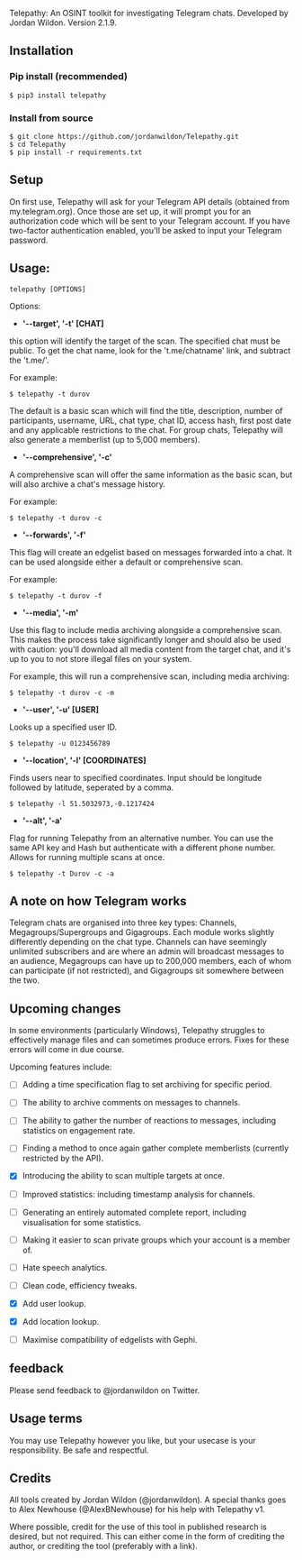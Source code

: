 

Telepathy: An OSINT toolkit for investigating Telegram chats. Developed by Jordan Wildon. Version 2.1.9.


## Installation

### Pip install (recommended)

```
$ pip3 install telepathy
```

### Install from source

```
$ git clone https://github.com/jordanwildon/Telepathy.git
$ cd Telepathy
$ pip install -r requirements.txt
```

## Setup

On first use, Telepathy will ask for your Telegram API details (obtained from my.telegram.org). Once those are set up, it will prompt you for an authorization code which will be sent to your Telegram account. If you have two-factor authentication enabled, you'll be asked to input your Telegram password.


## Usage:

```
telepathy [OPTIONS]
```

Options:
- **'--target', '-t' [CHAT]**

this option will identify the target of the scan. The specified chat must be public. To get the chat name, look for the 't.me/chatname' link, and subtract the 't.me/'.

For example:

```
$ telepathy -t durov
```

The default is a basic scan which will find the title, description, number of participants, username, URL, chat type, chat ID, access hash, first post date and any applicable restrictions to the chat. For group chats, Telepathy will also generate a memberlist (up to 5,000 members).


- **'--comprehensive', '-c'**

A comprehensive scan will offer the same information as the basic scan, but will also archive a chat's message history.

For example:

```
$ telepathy -t durov -c
```


- **'--forwards', '-f'**

This flag will create an edgelist based on messages forwarded into a chat. It can be used alongside either a default or comprehensive scan.

For example:

```
$ telepathy -t durov -f
```


- **'--media', '-m'**

Use this flag to include media archiving alongside a comprehensive scan. This makes the process take significantly longer and should also be used with caution: you'll download all media content from the target chat, and it's up to you to not store illegal files on your system.

For example, this will run a comprehensive scan, including media archiving:

```
$ telepathy -t durov -c -m
```


- **'--user', '-u' [USER]**

Looks up a specified user ID.

```
$ telepathy -u 0123456789
```


- **'--location', '-l' [COORDINATES]**

Finds users near to specified coordinates. Input should be longitude followed by latitude, seperated by a comma.

```
$ telepathy -l 51.5032973,-0.1217424
```

- **'--alt', '-a'**

Flag for running Telepathy from an alternative number. You can use the same API key and Hash but authenticate with a different phone number. Allows for running multiple scans at once.

```
$ telepathy -t Durov -c -a
```



## A note on how Telegram works

Telegram chats are organised into three key types: Channels, Megagroups/Supergroups and Gigagroups. Each module works slightly differently depending on the chat type. Channels can have seemingly unlimited subscribers and are where an admin will broadcast messages to an audience, Megagroups can have up to 200,000 members, each of whom can participate (if not restricted), and Gigagroups sit somewhere between the two.


## Upcoming changes
In some environments (particularly Windows), Telepathy struggles to effectively manage files and can sometimes produce errors. Fixes for these errors will come in due course.

Upcoming features include:

  - [ ] Adding a time specification flag to set archiving for specific period.
  - [ ] The ability to archive comments on messages to channels.
  - [ ] The ability to gather the number of reactions to messages, including statistics on engagement rate.
  - [ ] Finding a method to once again gather complete memberlists (currently restricted by the API).
  - [x] Introducing the ability to scan multiple targets at once.
  - [ ] Improved statistics: including timestamp analysis for channels.
  - [ ] Generating an entirely automated complete report, including visualisation for some statistics.
  - [ ] Making it easier to scan private groups which your account is a member of.
  - [ ] Hate speech analytics.
  - [ ] Clean code, efficiency tweaks.
  - [x] Add user lookup.
  - [x] Add location lookup.
  - [ ] Maximise compatibility of edgelists with Gephi.


## feedback

Please send feedback to @jordanwildon on Twitter.


## Usage terms

You may use Telepathy however you like, but your usecase is your responsibility. Be safe and respectful.


## Credits

All tools created by Jordan Wildon (@jordanwildon). A special thanks goes to Alex Newhouse (@AlexBNewhouse) for his help with Telepathy v1.

Where possible, credit for the use of this tool in published research is desired, but not required. This can either come in the form of crediting the author, or crediting the tool (preferably with a link).

